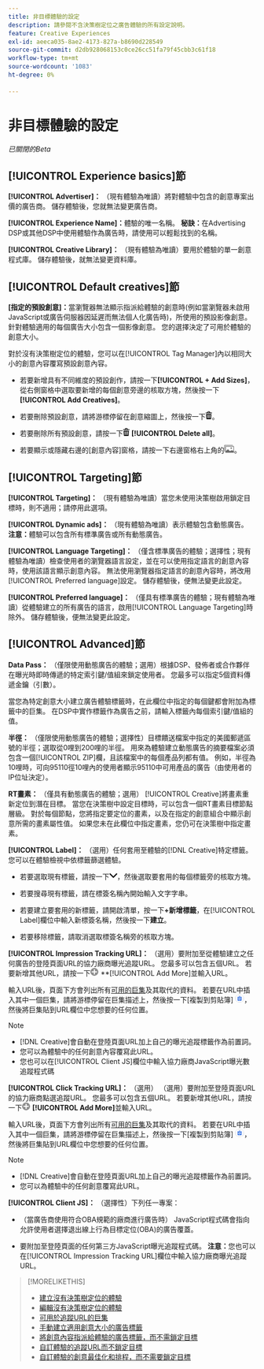```yaml
---
title: 非目標體驗的設定
description: 請參閱不含決策樹定位之廣告體驗的所有設定說明。
feature: Creative Experiences
exl-id: aeeca035-8ae2-4173-827a-b8690d228549
source-git-commit: d2db928068153c0ce26cc51fa79f45cbb3c61f18
workflow-type: tm+mt
source-wordcount: '1083'
ht-degree: 0%

---
```


# 非目標體驗的設定

*已關閉的Beta*

## [!UICONTROL Experience basics]節

**[!UICONTROL Advertiser]：** （現有體驗為唯讀）將對體驗中包含的創意專案出價的廣告商。 儲存體驗後，您就無法變更廣告商。

**[!UICONTROL Experience Name]：**&#x200B;體驗的唯一名稱。 **秘訣：**&#x200B;在Advertising DSP或其他DSP中使用體驗作為廣告時，請使用可以輕鬆找到的名稱。

**[!UICONTROL Creative Library]：** （現有體驗為唯讀）要用於體驗的單一創意程式庫。 儲存體驗後，就無法變更資料庫。

## [!UICONTROL Default creatives]節

**\[指定的預設創意\]：**&#x200B;當瀏覽器無法顯示指派給體驗的創意時(例如當瀏覽器未啟用JavaScript或廣告伺服器因延遲而無法個人化廣告時)，所使用的預設影像創意。 針對體驗適用的每個廣告大小包含一個影像創意。 您的選擇決定了可用於體驗的創意大小。<!-- In the legacy product, you selected the ad sizes for the experience, and then selected default images for each of those ad sizes. -->

對於沒有決策樹定位的體驗，您可以在[!UICONTROL Tag Manager]內以相同大小的創意內容覆寫預設創意內容。

* 若要新增具有不同維度的預設創作，請按一下&#x200B;**[!UICONTROL + Add Sizes]**，從右側窗格中選取要新增的每個創意旁邊的核取方塊，然後按一下&#x200B;**[!UICONTROL Add Creatives]**。

* 若要刪除預設創意，請將游標停留在創意縮圖上，然後按一下![刪除](/help/creative/assets/delete.png "刪除")。

* 若要刪除所有預設創意，請按一下![刪除](/help/creative/assets/delete.png "刪除") **[!UICONTROL Delete all]**。

* 若要顯示或隱藏右邊的[創意內容]窗格，請按一下右邊窗格右上角的![顯示/隱藏](/help/creative/assets/hide-show-creatives.png "顯示/隱藏")。

## [!UICONTROL Targeting]節

**[!UICONTROL Targeting]：** （現有體驗為唯讀）當您未使用決策樹啟用鎖定目標時，則不適用；請停用此選項。

**[!UICONTROL Dynamic ads]：** （現有體驗為唯讀）表示體驗包含動態廣告。 **注意：**&#x200B;體驗可以包含所有標準廣告或所有動態廣告。

**[!UICONTROL Language Targeting]：** （僅含標準廣告的體驗；選擇性；現有體驗為唯讀）檢查使用者的瀏覽器語言設定，並在可以使用指定語言的創意內容時，使用該語言顯示創意內容。 無法使用瀏覽器指定語言的創意內容時，將改用[!UICONTROL Preferred language]設定。 儲存體驗後，便無法變更此設定。

**[!UICONTROL Preferred language]：** （僅具有標準廣告的體驗；現有體驗為唯讀）從體驗建立的所有廣告的語言，啟用[!UICONTROL Language Targeting]時除外。 儲存體驗後，便無法變更此設定。

## [!UICONTROL Advanced]節

**Data Pass：** （僅限使用動態廣告的體驗；選用）根據DSP、發佈者或合作夥伴在曝光時即時傳遞的特定索引鍵/值組來鎖定使用者。 您最多可以指定5個資料傳遞金鑰（引數）。<!-- May move this to just within the decision tree. -->

當您為特定創意大小建立廣告體驗標籤時，在此欄位中指定的每個鍵都會附加為標籤中的巨集。 在DSP中實作標籤作為廣告之前，請輸入標籤內每個索引鍵/值組的值。

**半徑：** （僅限使用動態廣告的體驗；選擇性）目標饋送檔案中指定的美國郵遞區號的半徑；選取從0哩到200哩的半徑。 用來為體驗建立動態廣告的摘要檔案必須包含一個[!UICONTROL ZIP]欄<!-- or a user-named column mapped to a ZIP column -->，且該檔案中的每個產品列都有值。 例如，半徑為10哩時，可向95110徑10哩內的使用者顯示95110中可用產品的廣告（由使用者的IP位址決定）。

**RT畫素：** （僅具有動態廣告的體驗；選用） [!UICONTROL Creative]將畫素重新定位到潛在目標。 當您在決策樹中設定目標時，可以包含一個RT畫素目標節點層級。 對於每個節點，您將指定要定位的畫素，以及在指定的創意組合中顯示創意所需的畫素屬性值。 如果您未在此欄位中指定畫素，您仍可在決策樹中指定畫素。<!-- From R: "the RT Pixel should be via the content selection in the Dynamic ad setup." Clarify. I do see "Datapass" (oneword) in the dynamic ad settings, but I'm not sure how that setting and this experience-level one work together. -->

**[!UICONTROL Label]：**<!-- should be "Labels" --> （選用）任何套用至體驗的[!DNL Creative]特定標籤。 您可以在體驗<!-- sic -->檢視中依標籤篩選體驗。

* 若要選取現有標籤，請按一下![向下](/help/creative/assets/chevron-down.png "向下")，然後選取要套用的每個標籤旁的核取方塊。

* 若要搜尋現有標籤，請在標簽名稱內開始輸入文字字串。

* 若要建立要套用的新標籤，請開啟清單，按一下&#x200B;**+新增標籤**，在[!UICONTROL Label]欄位中輸入新標簽名稱，然後按一下&#x200B;**建立**。

* 若要移除標籤，請取消選取標簽名稱旁的核取方塊。

**[!UICONTROL Impression Tracking URL]：** （選用）要附加至從體驗建立之任何廣告的登陸頁面URL的協力廠商曝光追蹤URL。 您最多可以包含五個URL。 若要新增其他URL，請按一下![圖示](/help/creative/assets/create.png) **[!UICONTROL Add More]並輸入URL。

輸入URL後，頁面下方會列出所有[可用的巨集](/help/creative/creative-macros.md)及其取代的資料。 若要在URL中插入其中一個巨集，請將游標停留在巨集描述上，然後按一下[複製到剪貼簿] ![&#128279;](/help/creative/assets/copy-to-clipboard.png " [複製到剪貼簿] ")，然後將巨集貼到URL欄位中您想要的任何位置。

>[!NOTE]
>
>* [!DNL Creative]會自動在登陸頁面URL加上自己的曝光追蹤標籤作為前置詞。
>* 您可以為體驗中的任何創意內容覆寫此URL。
>* 您也可以在[!UICONTROL Client JS]欄位中輸入協力廠商JavaScript曝光數追蹤程式碼

**[!UICONTROL Click Tracking URL]：** （選用） （選用）要附加至登陸頁面URL的協力廠商點選追蹤URL。 您最多可以包含五個URL。 若要新增其他URL，請按一下![圖示](/help/creative/assets/create.png) **[!UICONTROL Add More]**&#x200B;並輸入URL。

輸入URL後，頁面下方會列出所有[可用的巨集](/help/creative/creative-macros.md)及其取代的資料。 若要在URL中插入其中一個巨集，請將游標停留在巨集描述上，然後按一下[複製到剪貼簿] ![&#128279;](/help/creative/assets/copy-to-clipboard.png " [複製到剪貼簿] ")，然後將巨集貼到URL欄位中您想要的任何位置。

>[!NOTE]
>
>* [!DNL Creative]會自動在登陸頁面URL加上自己的曝光追蹤標籤作為前置詞。
>* 您可以為體驗中的任何創意<!-- creative bundle for targeted experiences -->覆寫此URL。

**[!UICONTROL Client JS]：** （選擇性）下列任一專案：

* （當廣告商使用符合OBA規範的廠商進行廣告時） JavaScript程式碼會指向允許使用者選擇退出線上行為目標定位(OBA)的廣告覆蓋。

* 要附加至登陸頁面的任何第三方JavaScript曝光追蹤程式碼。 **注意：**&#x200B;您也可以在[!UICONTROL Impression Tracking URL]欄位中輸入協力廠商曝光追蹤URL。

>[!MORELIKETHIS]
>
>* [建立沒有決策樹定位的體驗](experience-create-no-targeting.md)
>* [編輯沒有決策樹定位的體驗](experience-edit-no-targeting.md)
>* [可用於追蹤URL的巨集](/help/creative/creative-macros.md)
>* [手動建立適用創意大小的廣告標籤](experience-tag-create-manually.md)
>* [將創意內容指派給體驗的廣告標籤，而不需鎖定目標](experience-tag-assign-creatives.md)
>* [自訂體驗的追蹤URL而不鎖定目標](experience-tracking-urls-no-targeting.md)
>* [自訂體驗的創意最佳化和排程，而不需要鎖定目標](experience-optimization-scheduling-no-targeting.md)
